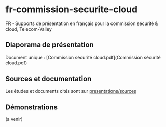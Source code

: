 # fr-commission-securite-cloud
FR - Supports de présentation en français pour la commission sécurité &amp; cloud, Telecom-Valley

## Diaporama de présentation

Document unique : [Commission sécurité cloud.pdf](Commission sécurité cloud.pdf)

## Sources et documentation

Les études et documents cités sont sur [presentations/sources](https://drive.google.com/open?id=1P9nut3-c6ZVQW_wc_Klq0owCwjO4A8zG)

## Démonstrations

(a venir)
